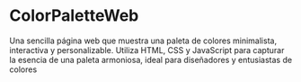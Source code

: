 # ColorPaletteWeb
Una sencilla página web que muestra una paleta de colores minimalista, interactiva y personalizable. Utiliza HTML, CSS y JavaScript para capturar la esencia de una paleta armoniosa, ideal para diseñadores y entusiastas de colores
